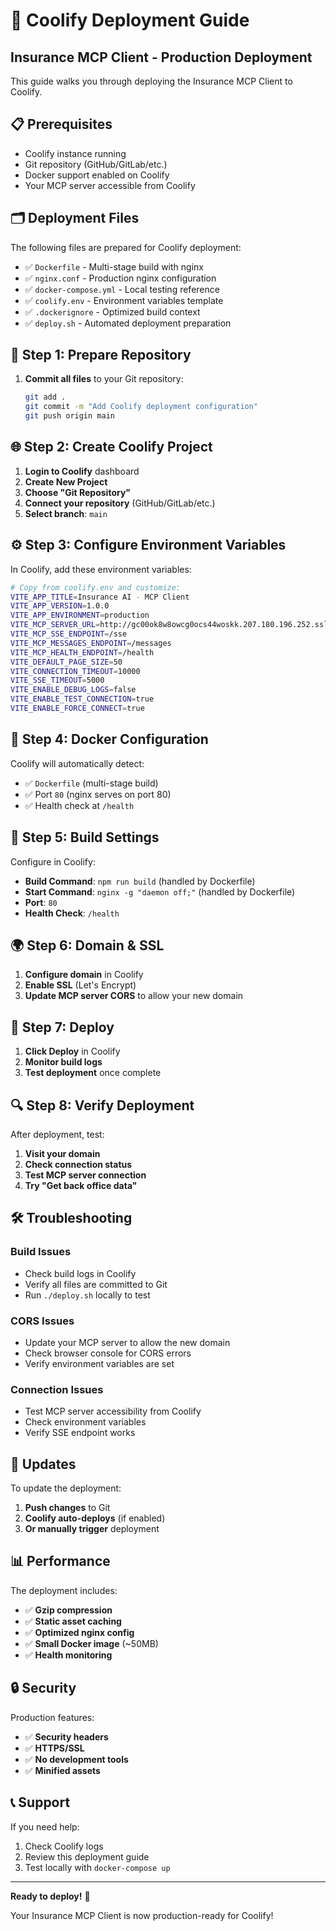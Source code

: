 # 🚀 Coolify Deployment Guide

## Insurance MCP Client - Production Deployment

This guide walks you through deploying the Insurance MCP Client to Coolify.

## 📋 Prerequisites

- Coolify instance running
- Git repository (GitHub/GitLab/etc.)
- Docker support enabled on Coolify
- Your MCP server accessible from Coolify

## 🗂️ Deployment Files

The following files are prepared for Coolify deployment:

- ✅ `Dockerfile` - Multi-stage build with nginx
- ✅ `nginx.conf` - Production nginx configuration  
- ✅ `docker-compose.yml` - Local testing reference
- ✅ `coolify.env` - Environment variables template
- ✅ `.dockerignore` - Optimized build context
- ✅ `deploy.sh` - Automated deployment preparation

## 🔧 Step 1: Prepare Repository

1. **Commit all files** to your Git repository:
   ```bash
   git add .
   git commit -m "Add Coolify deployment configuration"
   git push origin main
   ```

## 🌐 Step 2: Create Coolify Project

1. **Login to Coolify** dashboard
2. **Create New Project**
3. **Choose "Git Repository"**
4. **Connect your repository** (GitHub/GitLab/etc.)
5. **Select branch**: `main`

## ⚙️ Step 3: Configure Environment Variables

In Coolify, add these environment variables:

```bash
# Copy from coolify.env and customize:
VITE_APP_TITLE=Insurance AI - MCP Client
VITE_APP_VERSION=1.0.0
VITE_APP_ENVIRONMENT=production
VITE_MCP_SERVER_URL=http://gc00ok8w8owcg0ocs44woskk.207.180.196.252.sslip.io
VITE_MCP_SSE_ENDPOINT=/sse
VITE_MCP_MESSAGES_ENDPOINT=/messages
VITE_MCP_HEALTH_ENDPOINT=/health
VITE_DEFAULT_PAGE_SIZE=50
VITE_CONNECTION_TIMEOUT=10000
VITE_SSE_TIMEOUT=5000
VITE_ENABLE_DEBUG_LOGS=false
VITE_ENABLE_TEST_CONNECTION=true
VITE_ENABLE_FORCE_CONNECT=true
```

## 🐳 Step 4: Docker Configuration

Coolify will automatically detect:
- ✅ `Dockerfile` (multi-stage build)
- ✅ Port `80` (nginx serves on port 80)
- ✅ Health check at `/health`

## 🔧 Step 5: Build Settings

Configure in Coolify:
- **Build Command**: `npm run build` (handled by Dockerfile)
- **Start Command**: `nginx -g "daemon off;"` (handled by Dockerfile)
- **Port**: `80`
- **Health Check**: `/health`

## 🌍 Step 6: Domain & SSL

1. **Configure domain** in Coolify
2. **Enable SSL** (Let's Encrypt)
3. **Update MCP server CORS** to allow your new domain

## 🚀 Step 7: Deploy

1. **Click Deploy** in Coolify
2. **Monitor build logs**
3. **Test deployment** once complete

## 🔍 Step 8: Verify Deployment

After deployment, test:

1. **Visit your domain**
2. **Check connection status**
3. **Test MCP server connection**
4. **Try "Get back office data"**

## 🛠️ Troubleshooting

### Build Issues
- Check build logs in Coolify
- Verify all files are committed to Git
- Run `./deploy.sh` locally to test

### CORS Issues  
- Update your MCP server to allow the new domain
- Check browser console for CORS errors
- Verify environment variables are set

### Connection Issues
- Test MCP server accessibility from Coolify
- Check environment variables
- Verify SSE endpoint works

## 🔄 Updates

To update the deployment:
1. **Push changes** to Git
2. **Coolify auto-deploys** (if enabled)
3. **Or manually trigger** deployment

## 📊 Performance

The deployment includes:
- ✅ **Gzip compression**
- ✅ **Static asset caching**
- ✅ **Optimized nginx config**
- ✅ **Small Docker image** (~50MB)
- ✅ **Health monitoring**

## 🔒 Security

Production features:
- ✅ **Security headers**
- ✅ **HTTPS/SSL**
- ✅ **No development tools**
- ✅ **Minified assets**

## 📞 Support

If you need help:
1. Check Coolify logs
2. Review this deployment guide
3. Test locally with `docker-compose up`

---

**Ready to deploy!** 🎉

Your Insurance MCP Client is now production-ready for Coolify! 